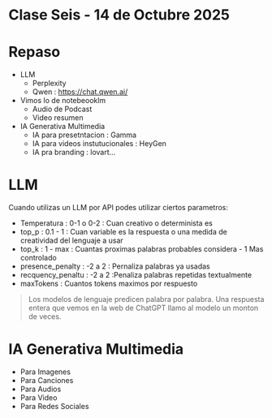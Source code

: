 # Clase Seis - 14 de Octubre 2025

# Repaso

* LLM
  * Perplexity
  * Qwen : https://chat.qwen.ai/
* Vimos lo de notebeooklm
  * Audio de Podcast
  * Video resumen
* IA Generativa Multimedia
  * IA para presetntacion : Gamma
  * IA para videos instutucionales : HeyGen
  * IA pra branding : lovart...

 # LLM

 Cuando utilizas un LLM por API podes utilizar ciertos parametros:
 * Temperatura : 0-1 o 0-2  : Cuan creativo o determinista es
 * top_p : 0.1 - 1 : Cuan variable es la respuesta o una medida de creatividad del lenguaje a usar
 * top_k : 1 - max : Cuantas proximas palabras probables considera - 1 Mas controlado
 * presence_penalty : -2 a 2 : Pernaliza palabras ya usadas
 * recquency_penaltu : -2  a 2 :Penaliza palabras repetidas textualmente
 * maxTokens : Cuantos tokens maximos por respuesto

> Los modelos de lenguaje predicen palabra por palabra. Una respuesta entera que vemos en la web de ChatGPT llamo al modelo un monton de veces. 

# IA Generativa Multimedia
* Para Imagenes 
* Para Canciones
* Para Audios
* Para Video
* Para Redes Sociales

# 
   
